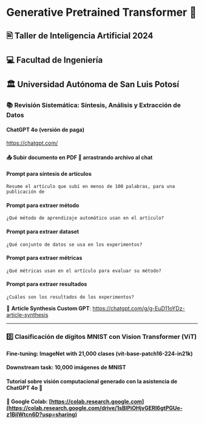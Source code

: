 # Generative Pretrained Transformer 🤖

##  🖹 Taller de Inteligencia Artificial 2024
## 💻 Facultad de Ingeniería
## 🏛️ Universidad Autónoma de San Luis Potosí

### 📚 Revisión Sistemática: Síntesis, Análisis y Extracción de Datos

#### ChatGPT 4o (versión de paga)
https://chatgpt.com/

#### 📤 Subir documento en PDF 📄 arrastrando archivo al chat


#### Prompt para síntesis de artículos
```
Resume el artículo que subí en menos de 100 palabras, para una publicación de 
```

#### Prompt para extraer método
```
¿Qué método de aprendizaje automático usan en el artículo?
```

#### Prompt para extraer dataset
```
¿Qué conjunto de datos se usa en los experimentos?
```

#### Prompt para extraer métricas
```
¿Qué métricas usan en el artículo para evaluar su método?
```

#### Prompt para extraer resultados

```
¿Cuáles son los resultados de los experimentos?
```

📝 **Article Synthesis Custom GPT**: https://chatgpt.com/g/g-EuD11oYDz-article-synthesis

---


### 0️⃣ Clasificación de dígitos MNIST con Vision Transformer (ViT) 
#### Fine-tuning: ImageNet with 21,000 clases (vit-base-patch16-224-in21k)
#### Downstream task: 10,000 imágenes de MNIST
#### Tutorial sobre visión computacional generado con la asistencia de ChatGPT 4o 🤖

#### 📔 Google Colab: [https://colab.research.google.com](https://colab.research.google.com/drive/1sBlPiOHjvGERI6gtPGUe-z1BilWtcn6D?usp=sharing)

